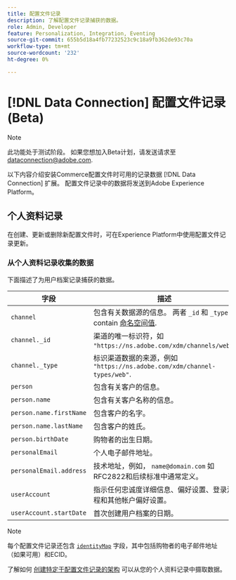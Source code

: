 ```yaml
---
title: 配置文件记录
description: 了解配置文件记录捕获的数据。
role: Admin, Developer
feature: Personalization, Integration, Eventing
source-git-commit: 655b5d18a4fb77232523c9c18a9fb362de93c70a
workflow-type: tm+mt
source-wordcount: '232'
ht-degree: 0%

---
```


# [!DNL Data Connection] 配置文件记录(Beta)

>[!NOTE]
>
>此功能处于测试阶段。 如果您想加入Beta计划，请发送请求至 [dataconnection@adobe.com](mailto:dataconnection@adobe.com).

以下内容介绍安装Commerce配置文件时可用的记录数据 [!DNL Data Connection] 扩展。 配置文件记录中的数据将发送到Adobe Experience Platform。

## 个人资料记录

在创建、更新或删除新配置文件时，可在Experience Platform中使用配置文件记录更新。

### 从个人资料记录收集的数据

下面描述了为用户档案记录捕获的数据。

| 字段 | 描述 |
|---|---|
| `channel` | 包含有关数据源的信息。 两者 `_id` 和 `_type` contain [命名空间值](https://experienceleague.adobe.com/docs/experience-platform/xdm/schema/namespaces.html). |
| `channel._id` | 渠道的唯一标识符，如 `"https://ns.adobe.com/xdm/channels/web"`. |
| `channel._type` | 标识渠道数据的来源，例如 `"https://ns.adobe.com/xdm/channel-types/web"`. |
| `person` | 包含有关客户的信息。 |
| `person.name` | 包含有关客户名称的信息。 |
| `person.name.firstName` | 包含客户的名字。 |
| `person.name.lastName` | 包含客户的姓氏。 |
| `person.birthDate` | 购物者的出生日期。 |
| `personalEmail` | 个人电子邮件地址。 |
| `personalEmail.address` | 技术地址，例如， `name@domain.com` 如RFC2822和后续标准中通常定义。 |
| `userAccount` | 指示任何忠诚度详细信息、偏好设置、登录流程和其他帐户偏好设置。 |
| `userAccount.startDate` | 首次创建用户档案的日期。 |

>[!NOTE]
>
>每个配置文件记录还包含 [`identityMap`](https://experienceleague.adobe.com/docs/experience-platform/xdm/field-groups/profile/identitymap.html) 字段，其中包括购物者的电子邮件地址（如果可用）和ECID。

了解如何 [创建特定于配置文件记录的架构](profile-data.md) 可以从您的个人资料记录中摄取数据。
